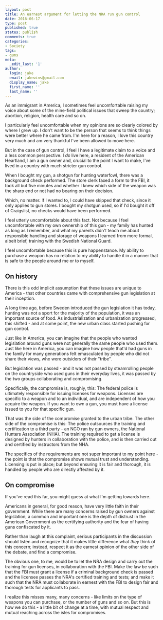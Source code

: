```yaml
---
layout: post
title: An earnest argument for letting the NRA run gun control
date: 2016-06-17
type: post
published: true
status: publish
comments: true
categories:
- Society
tags:
- guns
meta:
  _edit_last: '1'
author:
  login: jake
  email: jakewins@gmail.com
  display_name: jake
  first_name: ''
  last_name: ''
---
```


As an immigrant in America, I sometimes feel uncomfortable raising my voice about some of the mine-field political issues that sweep the country; abortion, religion, health care and so on.

I particularly feel uncomfortable when my opinions are so clearly colored by where I grew up. I don't want to be the person that seems to think things were better where he came from. I'm here for a reason, I love this country very much and am very thankful I've been allowed to move here.

But in the case of gun control, I feel I have a legitimate claim to a voice and a less common perspective. I *do* live here, a resident of the American Heartland, I am a gun owner and, crucial to the point I want to make, I've lived in a country with much stricter gun control.

<!--more-->

When I bought my gun, a shotgun for hunting waterfowl, there was a background check performed. The store clerk faxed a form to the FBI, it took all but five minutes and whether I knew which side of the weapon was the sharp end or not had no bearing on their decision.

Which, no matter. If I wanted to, I could have skipped that check, since it only applies to gun stores. I bought my shotgun used, so if I'd bought it off of Craigslist, no checks would have been performed.

I feel utterly uncomfortable about this fact. Not because I feel uncomfortable with my own ownership of this gun - my family has hunted as long as I remember, and what my parents didn't teach me about responsible handling and storage of weapons I learned from more formal, albeit brief, training with the Swedish National Guard.

I feel uncomfortable because this is pure happenstance. My ability to purchase a weapon has no relation to my ability to handle it in a manner that is safe to the people around me or to myself.

## On history

There is this odd implicit assumption that these issues are unique to America - that other countries came with comprehensive gun legislation at their inception.

A long time ago, before Sweden introduced the gun legislation it has today, hunting was not a sport for the majority of the population, it was an important source of food. As industrialization and urbanization progressed, this shifted - and at some point, the new urban class started pushing for gun control.

Just like in America, you can imagine that the people who wanted legislation around guns were not generally the same people who used them. Just like here in America, you can imagine how people that'd had guns in the family for many generations felt emasculated by people who did not share their views, who were outsiders of their "tribe".

But legislation was passed - and it was not passed by steamrolling people on the countryside who used guns in their everyday lives, it was passed by the two groups collaborating and compromising.

Specifically, the compromise is, roughly, this: The federal police is ultimately responsible for issuing licenses for weapons. Licenses are specific to a weapon and to an individual, and are independent of how you acquire the weapon. If you want to own a gun, you must have a license issued to you for that specific gun.

That was the side of the compromise granted to the urban tribe. The other side of the compromise is this: The police outsources the training and certification to a third party - an NGO ran by gun owners, the National Hunters Association (NHA). The training required to get a license is designed by hunters in collaboration with the police, and is then carried out and certified by instructors from the NHA.

The specifics of the requirements are not super important to my point here - the point is that the compromise shows mutual trust and understanding. Licensing is put in place; but beyond ensuring it is fair and thorough, it is handled by people who are directly affected by it.

## On compromise

If you've read this far, you might guess at what I'm getting towards here.

Americans in general, for good reason, have very little faith in their government. While there are many concerns raised by gun owners against legislation, a common and important one is the depth of distrust in the American Government as the certifying authority and the fear of having guns confiscated by it.

Rather than laugh at this complaint, serious participants in the discussion should listen and recognize that it makes little difference what *they* think of this concern; instead, respect it as the earnest opinion of the other side of the debate, and find a compromise.

The obvious one, to me, would be to let the NRA design and carry out the training for gun licenses, in collaboration with the FBI. Make the law be such that the FBI must grant a license if a criminal background check is passed and the licensee passes the NRA's certified training and tests; and make it such that the NRA must collaborate in earnest with the FBI to design fair and thorough tests for applicants to pass.

I realize this misses many, many concerns - like limits on the type of weapons you can purchase, or the number of guns and so on. But this is how we do this - a little bit of change at a time, with mutual respect and mutual reaching across the isles for compromises.
